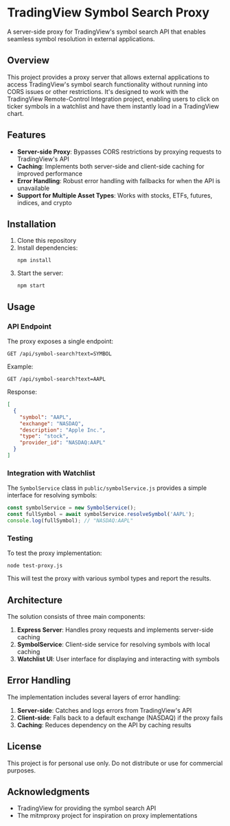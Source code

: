 # TradingView Symbol Search Proxy

A server-side proxy for TradingView's symbol search API that enables seamless symbol resolution in external applications.

## Overview

This project provides a proxy server that allows external applications to access TradingView's symbol search functionality without running into CORS issues or other restrictions. It's designed to work with the TradingView Remote-Control Integration project, enabling users to click on ticker symbols in a watchlist and have them instantly load in a TradingView chart.

## Features

- **Server-side Proxy**: Bypasses CORS restrictions by proxying requests to TradingView's API
- **Caching**: Implements both server-side and client-side caching for improved performance
- **Error Handling**: Robust error handling with fallbacks for when the API is unavailable
- **Support for Multiple Asset Types**: Works with stocks, ETFs, futures, indices, and crypto

## Installation

1. Clone this repository
2. Install dependencies:
   ```
   npm install
   ```
3. Start the server:
   ```
   npm start
   ```

## Usage

### API Endpoint

The proxy exposes a single endpoint:

```
GET /api/symbol-search?text=SYMBOL
```

Example:
```
GET /api/symbol-search?text=AAPL
```

Response:
```json
[
  {
    "symbol": "AAPL",
    "exchange": "NASDAQ",
    "description": "Apple Inc.",
    "type": "stock",
    "provider_id": "NASDAQ:AAPL"
  }
]
```

### Integration with Watchlist

The `SymbolService` class in `public/symbolService.js` provides a simple interface for resolving symbols:

```javascript
const symbolService = new SymbolService();
const fullSymbol = await symbolService.resolveSymbol('AAPL');
console.log(fullSymbol); // "NASDAQ:AAPL"
```

### Testing

To test the proxy implementation:

```
node test-proxy.js
```

This will test the proxy with various symbol types and report the results.

## Architecture

The solution consists of three main components:

1. **Express Server**: Handles proxy requests and implements server-side caching
2. **SymbolService**: Client-side service for resolving symbols with local caching
3. **Watchlist UI**: User interface for displaying and interacting with symbols

## Error Handling

The implementation includes several layers of error handling:

1. **Server-side**: Catches and logs errors from TradingView's API
2. **Client-side**: Falls back to a default exchange (NASDAQ) if the proxy fails
3. **Caching**: Reduces dependency on the API by caching results

## License

This project is for personal use only. Do not distribute or use for commercial purposes.

## Acknowledgments

- TradingView for providing the symbol search API
- The mitmproxy project for inspiration on proxy implementations 
